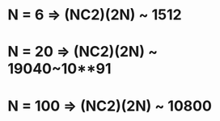 # N = 6 => (NC2)**(2N) ~ 15**12
# N = 20 => (NC2)**(2N) ~ 190**40~10**91
# N = 100 => (NC2)**(2N) ~ 10**800

